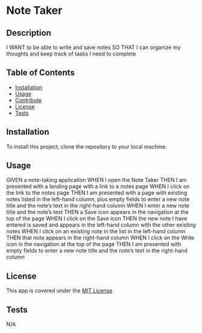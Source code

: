 


# Note Taker
  
  ## Description
 I WANT to be able to write and save notes
SO THAT I can organize my thoughts and keep track of tasks I need to complete
  ## Table of Contents
  - [Installation](#installation)
  - [Usage](#usage)
  - [Contribute](#contributing)
  - [License](#license)
  - [Tests](#tests)

  ## Installation
  To install this project, clone the repository to your local machine.

  ## Usage
  GIVEN a note-taking application
WHEN I open the Note Taker
THEN I am presented with a landing page with a link to a notes page
WHEN I click on the link to the notes page
THEN I am presented with a page with existing notes listed in the left-hand column, plus empty fields to enter a new note title and the note’s text in the right-hand column
WHEN I enter a new note title and the note’s text
THEN a Save icon appears in the navigation at the top of the page
WHEN I click on the Save icon
THEN the new note I have entered is saved and appears in the left-hand column with the other existing notes
WHEN I click on an existing note in the list in the left-hand column
THEN that note appears in the right-hand column
WHEN I click on the Write icon in the navigation at the top of the page
THEN I am presented with empty fields to enter a new note title and the note’s text in the right-hand column


  ## License
  This app is covered under the [MIT License](https://opensource.org/licenses/MIT)<br>
  


  ## Tests
  N/A



